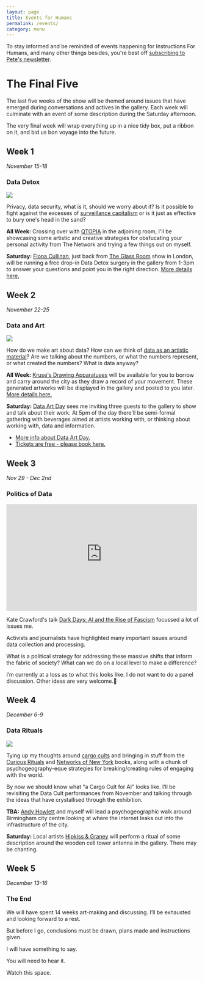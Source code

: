 ```yaml
---
layout: page
title: Events for Humans
permalink: /events/
category: menu
---
```


To stay informed and be reminded of events happening for Instructions For Humans, and many other things besides, you're best off [subscribing to Pete's newsletter](https://tinyletter.com/peteashton).


# The Final Five

The last five weeks of the show will be themed around issues that have emerged during conversations and actives in the gallery. Each week will culminate with an event of some description during the Saturday afternoon. 

The very final week will wrap everything up in a nice tidy box, put a ribbon on it, and bid us bon voyage into the future. 

## Week 1

*November 15-18*

### Data Detox

![](http://instructionsforhumans.com/images/datadetox.jpg)

Privacy, data security, what is it, should we worry about it? Is it possible to fight against the excesses of [surveillance capitalism](https://en.wikipedia.org/wiki/Surveillance_capitalism) or is it just as effective to bury one's head in the sand? 

**All Week:** Crossing over with [QTOPIA](http://www.bom.org.uk/event/qtopia/) in the adjoining room, I'll be showcasing some artistic and creative strategies for obsfucating your personal activity from The Network and trying a few things out on myself. 

**Saturday:** [Fiona Cullinan](http://fionacullinan.com/projects/infosecurity/), just back from [The Glass Room](https://theglassroom.org) show in London, will be running a free drop-in Data Detox surgery in the gallery from 1-3pm to answer your questions and point you in the right direction. [More details here.](http://www.bom.org.uk/event/data-detox-surgery/) 

## Week 2

*November 22-25*

### Data and Art

![](http://instructionsforhumans.com/images/kruse4-1.jpg)


How do we make art about data? How can we think of [data as an artistic material](http://www.mitpressjournals.org/doi/abs/10.1162/LEON_a_01414)? Are we talking about the numbers, or what the numbers represent, or what created the numbers? What is data anyway?

**All Week:** [Kruse's Drawing Apparatuses](http://instructionsforhumans.com/kruse/) will be available for you to borrow and carry around the city as they draw a record of your movement. These generated artworks will be displayed in the gallery and posted to you later. [More details here.](http://instructionsforhumans.com/kruse/) 

**Saturday:** [Data Art Day](http://instructionsforhumans.com/dataartday/) sees me inviting three guests to the gallery to show and talk about their work. At 5pm of the day there'll be semi-formal gathering with beverages aimed at artists working with, or thinking about working with, data and information.

- [More info about Data Art Day.](http://instructionsforhumans.com/dataartday/)   
- [Tickets are free - please book here.](https://www.eventbrite.co.uk/e/data-art-day-tickets-39793686989)  

## Week 3

*Nov 29 - Dec 2nd*

### Politics of Data

<iframe width="500" height="280" src="https://www.youtube-nocookie.com/embed/Dlr4O1aEJvI?rel=0" frameborder="0" allowfullscreen></iframe>

Kate Crawford's talk [Dark Days: AI and the Rise of Fascism](https://www.youtube.com/watch?v=Dlr4O1aEJvI) focussed a lot of issues me. 

Activists and journalists have highlighted many important issues around data collection and processing.

What is a political strategy for addressing these massive shifts that inform the fabric of society? What can we do on a local level to make a difference? 

I’m currently at a loss as to what this looks like. I do not want to do a panel discussion. Other ideas are very welcome.
## Week 4

*December 6-9*

### Data Rituals

![](http://instructionsforhumans.com/images/celltower3_500.jpg)

Tying up my thoughts around [cargo cults](https://en.wikipedia.org/wiki/Cargo_cult) and bringing in stuff from the [Curious Rituals](http://curiousrituals.nearfuturelaboratory.com) and [Networks of New York](http://amzn.to/2tCcPU7) books, along with a chunk of psychogeography-eque strategies for breaking/creating rules of engaging with the world. 

By now we should know what "a Cargo Cult for AI" looks like. I’ll be revisiting the Data Cult performances from November and talking through the ideas that have crystallised through the exhibition. 

**TBA:** [Andy Howlett](http://andyhowlett.co.uk) and myself will lead a psychogeographic walk around Birmingham city centre looking at where the internet leaks out into the infrastructure of the city.

**Saturday:** Local artists [Hipkiss & Graney](https://www.hipkissandgraney.com) will perform a ritual of some description around the wooden cell tower antenna in the gallery. There may be chanting. 

## Week 5

*December 13-16*

### The End

We will have spent 14 weeks art-making and discussing. I’ll be exhausted and looking forward to a rest. 

But before I go, conclusions must be drawn, plans made and instructions given. 

I will have something to say. 

You will need to hear it. 

Watch this space.
